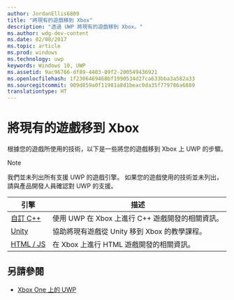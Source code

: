 ```yaml
---
author: JordanEllis6809
title: "將現有的遊戲移到 Xbox"
description: "透過 UWP 將現有的遊戲移到 Xbox。"
ms.author: wdg-dev-content
ms.date: 02/08/2017
ms.topic: article
ms.prod: windows
ms.technology: uwp
keywords: Windows 10, UWP
ms.assetid: 9ac96766-df89-4403-89f2-200549436921
ms.openlocfilehash: 1f2306469468bf1990534d27ca633bba3a582a33
ms.sourcegitcommit: 909d859a0f11981a8d1beac0da35f779786a6889
translationtype: HT
---
```

# <a name="bringing-existing-games-to-xbox"></a>將現有的遊戲移到 Xbox


根據您的遊戲所使用的技術，以下是一些將您的遊戲移到 Xbox 上 UWP 的步驟。

> [!NOTE]
> 我們並未列出所有支援 UWP 的遊戲引擎。 如果您的遊戲使用的技術並未列出，請與產品開發人員確認對 UWP 的支援。

| 引擎      | 描述 |
|------------|-------------|
|[自訂 C++](development-lanes-custom-cpp.md)| 使用 UWP 在 Xbox 上進行 C++ 遊戲開發的相關資訊。 |
|[Unity](development-lanes-unity.md)| 協助將現有遊戲從 Unity 移到 Xbox 的教學課程。 |
|[HTML / JS](development-lanes-html.md)| 在 Xbox 上進行 HTML 遊戲開發的相關資訊。 |

## <a name="see-also"></a>另請參閱

- [Xbox One 上的 UWP](index.md)
